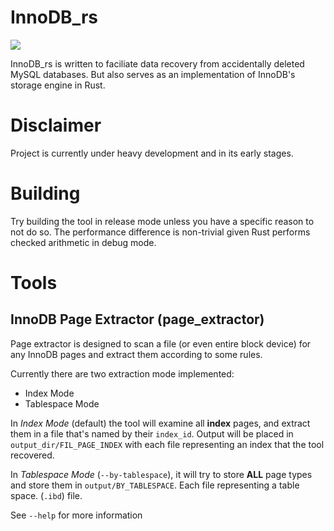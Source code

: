 # InnoDB_rs

![](https://github.com/codetector1374/innodb_rs/actions/workflows/rust.yml/badge.svg)

InnoDB_rs is written to faciliate data recovery from accidentally deleted MySQL databases.
But also serves as an implementation of InnoDB's storage engine in Rust.

# Disclaimer
Project is currently under heavy development and in its early stages. 

# Building
Try building the tool in release mode unless you have a specific reason to not do so. 
The performance difference is non-trivial given Rust performs checked arithmetic 
in debug mode.

# Tools

## InnoDB Page Extractor (page_extractor)

Page extractor is designed to scan a file (or even entire block device) for any
InnoDB pages and extract them according to some rules.

Currently there are two extraction mode implemented:
- Index Mode
- Tablespace Mode

In *Index Mode* (default) the tool will examine all **index** pages, and extract 
them in a file that's named by their `index_id`. Output will be placed in `output_dir/FIL_PAGE_INDEX` with each file representing an index that the tool recovered.

In *Tablespace Mode* (`--by-tablespace`), it will try to store **ALL** page types
and store them in `output/BY_TABLESPACE`. Each file representing a table space. 
(`.ibd`) file.

See `--help` for more information
